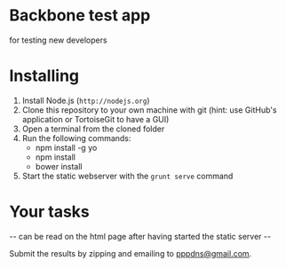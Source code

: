 Backbone test app
=================
for testing new developers


Installing
==========
1. Install Node.js (``http://nodejs.org``)
2. Clone this repository to your own machine with git
   (hint: use GitHub's application or TortoiseGit to have a GUI)
3. Open a terminal from the cloned folder
4. Run the following commands:
    * npm install -g yo
    * npm install
    * bower install
5. Start the static webserver with the ``grunt serve`` command

Your tasks
==========
-- can be read on the html page after having started the static server --

Submit the results by zipping and emailing to pppdns@gmail.com.
